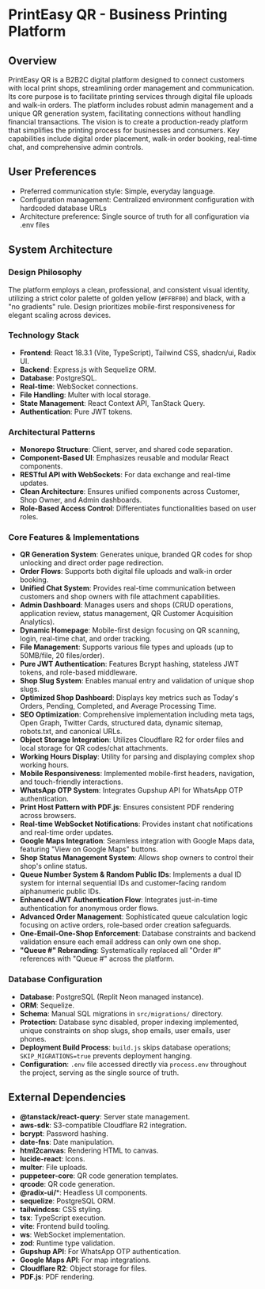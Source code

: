 # PrintEasy QR - Business Printing Platform

## Overview
PrintEasy QR is a B2B2C digital platform designed to connect customers with local print shops, streamlining order management and communication. Its core purpose is to facilitate printing services through digital file uploads and walk-in orders. The platform includes robust admin management and a unique QR generation system, facilitating connections without handling financial transactions. The vision is to create a production-ready platform that simplifies the printing process for businesses and consumers. Key capabilities include digital order placement, walk-in order booking, real-time chat, and comprehensive admin controls.

## User Preferences
- Preferred communication style: Simple, everyday language.
- Configuration management: Centralized environment configuration with hardcoded database URLs
- Architecture preference: Single source of truth for all configuration via .env files

## System Architecture

### Design Philosophy
The platform employs a clean, professional, and consistent visual identity, utilizing a strict color palette of golden yellow (`#FFBF00`) and black, with a "no gradients" rule. Design prioritizes mobile-first responsiveness for elegant scaling across devices.

### Technology Stack
- **Frontend**: React 18.3.1 (Vite, TypeScript), Tailwind CSS, shadcn/ui, Radix UI.
- **Backend**: Express.js with Sequelize ORM.
- **Database**: PostgreSQL.
- **Real-time**: WebSocket connections.
- **File Handling**: Multer with local storage.
- **State Management**: React Context API, TanStack Query.
- **Authentication**: Pure JWT tokens.

### Architectural Patterns
- **Monorepo Structure**: Client, server, and shared code separation.
- **Component-Based UI**: Emphasizes reusable and modular React components.
- **RESTful API with WebSockets**: For data exchange and real-time updates.
- **Clean Architecture**: Ensures unified components across Customer, Shop Owner, and Admin dashboards.
- **Role-Based Access Control**: Differentiates functionalities based on user roles.

### Core Features & Implementations
- **QR Generation System**: Generates unique, branded QR codes for shop unlocking and direct order page redirection.
- **Order Flows**: Supports both digital file uploads and walk-in order booking.
- **Unified Chat System**: Provides real-time communication between customers and shop owners with file attachment capabilities.
- **Admin Dashboard**: Manages users and shops (CRUD operations, application review, status management, QR Customer Acquisition Analytics).
- **Dynamic Homepage**: Mobile-first design focusing on QR scanning, login, real-time chat, and order tracking.
- **File Management**: Supports various file types and uploads (up to 50MB/file, 20 files/order).
- **Pure JWT Authentication**: Features Bcrypt hashing, stateless JWT tokens, and role-based middleware.
- **Shop Slug System**: Enables manual entry and validation of unique shop slugs.
- **Optimized Shop Dashboard**: Displays key metrics such as Today's Orders, Pending, Completed, and Average Processing Time.
- **SEO Optimization**: Comprehensive implementation including meta tags, Open Graph, Twitter Cards, structured data, dynamic sitemap, robots.txt, and canonical URLs.
- **Object Storage Integration**: Utilizes Cloudflare R2 for order files and local storage for QR codes/chat attachments.
- **Working Hours Display**: Utility for parsing and displaying complex shop working hours.
- **Mobile Responsiveness**: Implemented mobile-first headers, navigation, and touch-friendly interactions.
- **WhatsApp OTP System**: Integrates Gupshup API for WhatsApp OTP authentication.
- **Print Host Pattern with PDF.js**: Ensures consistent PDF rendering across browsers.
- **Real-time WebSocket Notifications**: Provides instant chat notifications and real-time order updates.
- **Google Maps Integration**: Seamless integration with Google Maps data, featuring "View on Google Maps" buttons.
- **Shop Status Management System**: Allows shop owners to control their shop's online status.
- **Queue Number System & Random Public IDs**: Implements a dual ID system for internal sequential IDs and customer-facing random alphanumeric public IDs.
- **Enhanced JWT Authentication Flow**: Integrates just-in-time authentication for anonymous order flows.
- **Advanced Order Management**: Sophisticated queue calculation logic focusing on active orders, role-based order creation safeguards.
- **One-Email-One-Shop Enforcement**: Database constraints and backend validation ensure each email address can only own one shop.
- **"Queue #" Rebranding**: Systematically replaced all "Order #" references with "Queue #" across the platform.

### Database Configuration
- **Database**: PostgreSQL (Replit Neon managed instance).
- **ORM**: Sequelize.
- **Schema**: Manual SQL migrations in `src/migrations/` directory.
- **Protection**: Database sync disabled, proper indexing implemented, unique constraints on shop slugs, shop emails, user emails, user phones.
- **Deployment Build Process**: `build.js` skips database operations; `SKIP_MIGRATIONS=true` prevents deployment hanging.
- **Configuration**: `.env` file accessed directly via `process.env` throughout the project, serving as the single source of truth.

## External Dependencies

- **@tanstack/react-query**: Server state management.
- **aws-sdk**: S3-compatible Cloudflare R2 integration.
- **bcrypt**: Password hashing.
- **date-fns**: Date manipulation.
- **html2canvas**: Rendering HTML to canvas.
- **lucide-react**: Icons.
- **multer**: File uploads.
- **puppeteer-core**: QR code generation templates.
- **qrcode**: QR code generation.
- **@radix-ui/***: Headless UI components.
- **sequelize**: PostgreSQL ORM.
- **tailwindcss**: CSS styling.
- **tsx**: TypeScript execution.
- **vite**: Frontend build tooling.
- **ws**: WebSocket implementation.
- **zod**: Runtime type validation.
- **Gupshup API**: For WhatsApp OTP authentication.
- **Google Maps API**: For map integrations.
- **Cloudflare R2**: Object storage for files.
- **PDF.js**: PDF rendering.